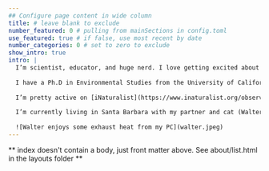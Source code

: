 ```yaml
---
## Configure page content in wide column
title: # leave blank to exclude
number_featured: 0 # pulling from mainSections in config.toml
use_featured: true # if false, use most recent by date
number_categories: 0 # set to zero to exclude
show_intro: true
intro: |
  I’m scientist, educator, and huge nerd. I love getting excited about nature and data, and helping other people get excited about those things too. 
  
  I have a Ph.D in Environmental Studies from the University of California, Santa Cruz in 2020, and a B.S. of Aquatic Biology from the University of California, Santa Barbara. I’m an ecologist by training, but have dabbled in botany, pedagogy, and data science.
  
  I’m pretty active on [iNaturalist](https://www.inaturalist.org/observations?place_id=any&user_id=castillejajosie&verifiable=any), and love getting involved in community science efforts.
  
  I’m currently living in Santa Barbara with my partner and cat (Walter) and ball python (Steve), but we’re moving up to Portland, Oregon soon.
  
  ![Walter enjoys some exhaust heat from my PC](walter.jpeg)
---
```

** index doesn't contain a body, just front matter above.
See about/list.html in the layouts folder **